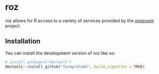 
<!-- README.md is generated from README.Rmd. Please edit that file -->

# roz

<!-- badges: start -->

<!-- badges: end -->

roz allows for R access to a variety of services provided by the
[onezoom](https://www.onezoom.org) project.

## Installation

You can install the development version of roz like so:

``` r
# install.packages("devtools")
devtools::install_github("fwimp/ohvbd", build_vignettes = TRUE)
```
